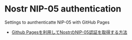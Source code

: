 # Nostr NIP-05 authentication

Settings to aunthenticatte NIP-05 with GitHub Pages

- [Github Pagesを利用してNostrのNIP-05認証を取得する方法](https://zenn.dev/memory_of_snow/articles/57ba25156e651d)
